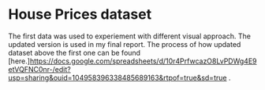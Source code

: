 # House Prices dataset
The first data was used to experiement with different visual approach. The updated version is used in my final report. The process of how updated dataset above the first one can be found [here.]https://docs.google.com/spreadsheets/d/10r4PrfwcazO8LvPDWg4E9etVQFNC0nr-/edit?usp=sharing&ouid=104958396338485689163&rtpof=true&sd=true .
